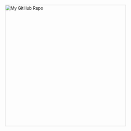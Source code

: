 <a href="https://github.com/MitkoVtori/SoftUni-Judge-System"> <img width="400px" alt="My GitHub Repo" src="https://github-readme-stats.vercel.app/api/pin/?username=MitkoVtori&theme=radical&repo=SoftUni-Judge-System" /> </a>
